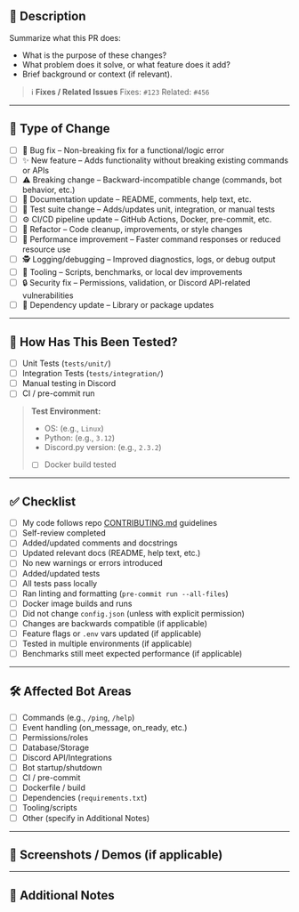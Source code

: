 ## 📌 Description

Summarize what this PR does:

- What is the purpose of these changes?
- What problem does it solve, or what feature does it add?
- Brief background or context (if relevant).

> ℹ️ **Fixes / Related Issues**
> Fixes: `#123`
> Related: `#456`

---

## 🧱 Type of Change

- [ ] 🐛 Bug fix – Non-breaking fix for a functional/logic error
- [ ] ✨ New feature – Adds functionality without breaking existing commands or APIs
- [ ] ⚠️ Breaking change – Backward-incompatible change (commands, bot behavior, etc.)
- [ ] 📝 Documentation update – README, comments, help text, etc.
- [ ] 🧪 Test suite change – Adds/updates unit, integration, or manual tests
- [ ] ⚙️ CI/CD pipeline update – GitHub Actions, Docker, pre-commit, etc.
- [ ] 🧹 Refactor – Code cleanup, improvements, or style changes
- [ ] 🐢 Performance improvement – Faster command responses or reduced resource use
- [ ] 🕵️ Logging/debugging – Improved diagnostics, logs, or debug output
- [ ] 🔧 Tooling – Scripts, benchmarks, or local dev improvements
- [ ] 🔒 Security fix – Permissions, validation, or Discord API-related vulnerabilities
- [ ] 🧰 Dependency update – Library or package updates

---

## 🧪 How Has This Been Tested?

- [ ] Unit Tests (`tests/unit/`)
- [ ] Integration Tests (`tests/integration/`)
- [ ] Manual testing in Discord
- [ ] CI / pre-commit run

> **Test Environment:**
> - OS: (e.g., `Linux`)
> - Python: (e.g., `3.12`)
> - Discord.py version: (e.g., `2.3.2`)
> - [ ] Docker build tested

---

## ✅ Checklist

- [ ] My code follows repo [CONTRIBUTING.md](https://github.com/pesu-dev/discord-bot/blob/main/.github/CONTRIBUTING.md) guidelines
- [ ] Self-review completed
- [ ] Added/updated comments and docstrings
- [ ] Updated relevant docs (README, help text, etc.)
- [ ] No new warnings or errors introduced
- [ ] Added/updated tests
- [ ] All tests pass locally
- [ ] Ran linting and formatting (`pre-commit run --all-files`)
- [ ] Docker image builds and runs
- [ ] Did not change `config.json` (unless with explicit permission)
- [ ] Changes are backwards compatible (if applicable)
- [ ] Feature flags or `.env` vars updated (if applicable)
- [ ] Tested in multiple environments (if applicable)
- [ ] Benchmarks still meet expected performance (if applicable)

---

## 🛠️ Affected Bot Areas

- [ ] Commands (e.g., `/ping`, `/help`)
- [ ] Event handling (on_message, on_ready, etc.)
- [ ] Permissions/roles
- [ ] Database/Storage
- [ ] Discord API/Integrations
- [ ] Bot startup/shutdown
- [ ] CI / pre-commit
- [ ] Dockerfile / build
- [ ] Dependencies (`requirements.txt`)
- [ ] Tooling/scripts
- [ ] Other (specify in Additional Notes)

---

## 📸 Screenshots / Demos (if applicable)

---

## 🧠 Additional Notes
